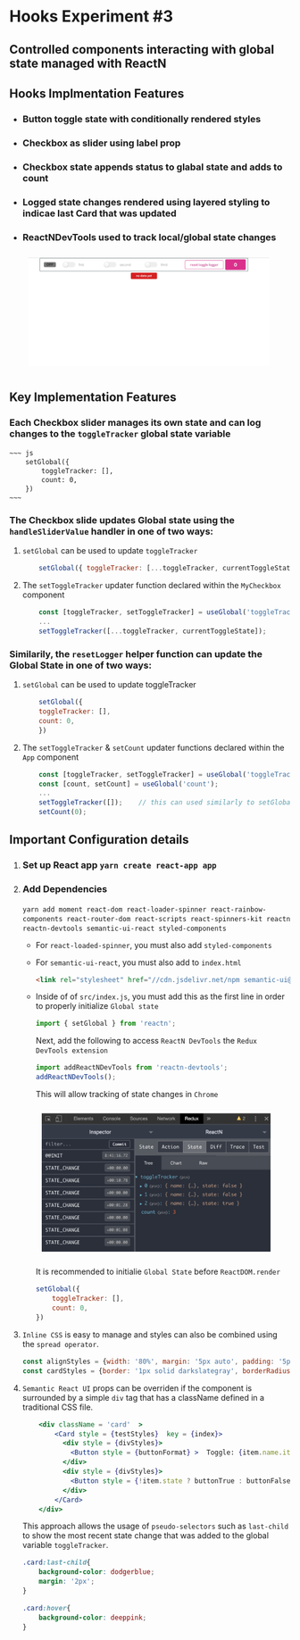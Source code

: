 # Hooks Experiment #3
## Controlled components interacting with global state managed with ReactN

## Hooks Implmentation Features
- ### Button toggle state with conditionally rendered styles
- ### Checkbox as slider using label prop 
- ### Checkbox state appends status to glabal state and adds to count
- ### Logged state changes rendered using layered styling to indicae last Card that was updated
- ### ReactNDevTools used to track local/global state changes

    <div> 
        <img style = 'margin: 10px' src = './app/src/content/hooks_exp_3.gif' alt = 'hooks demo GIF' width = 90% />
    </div>

## Key Implementation Features
### Each Checkbox slider manages its own state and can log changes to the `toggleTracker` global state variable  
    ~~~ js            
        setGlobal({
            toggleTracker: [],
            count: 0,
        })
    ~~~            


### The Checkbox slide updates Global state using the `handleSliderValue` handler in one of two ways:
1) `setGlobal` can be used to update `toggleTracker`
    ~~~js
        setGlobal({ toggleTracker: [...toggleTracker, currentToggleState]});
    ~~~
2) The `setToggleTracker` updater function declared within the `MyCheckbox` component
    ~~~ js
        const [toggleTracker, setToggleTracker] = useGlobal('toggleTracker');
        ...
        setToggleTracker([...toggleTracker, currentToggleState]);
    ~~~

### Similarily, the `resetLogger` helper function can update the Global State in one of two ways:
1) `setGlobal` can be used to update toggleTracker
    ~~~js
        setGlobal({
        toggleTracker: [],
        count: 0,
        })
    ~~~
2) The `setToggleTracker`  & `setCount` updater functions declared within the `App` component
    ~~~ js
        const [toggleTracker, setToggleTracker] = useGlobal('toggleTracker');
        const [count, setCount] = useGlobal('count');
        ...
        setToggleTracker([]);    // this can used similarly to setGlobal
        setCount(0);
    ~~~

## Important Configuration details
1) ### Set up React app `yarn create react-app app`

2) ### Add Dependencies  
    `yarn add moment react-dom react-loader-spinner react-rainbow-components react-router-dom react-scripts react-spinners-kit reactn reactn-devtools semantic-ui-react styled-components`  

    - For `react-loaded-spinner`, you must also add `styled-components`
    - For `semantic-ui-react`, you must also 
        add to `index.html`  
        ~~~ html 
        <link rel="stylesheet" href="//cdn.jsdelivr.net/npm semantic-ui@2.4.2/dist/semantic.min.css" />
        ~~~
    - Inside of of `src/index.js`, you must add this as the first line in order to properly initialize `Global state`
        ~~~ js
        import { setGlobal } from 'reactn';
        ~~~
        Next, add the following to access `ReactN DevTools` the `Redux DevTools extension` 
        ~~~ js
        import addReactNDevTools from 'reactn-devtools';
        addReactNDevTools();
        ~~~
        This will allow tracking of state changes in `Chrome`
        <div> 
            <img style = 'margin: 10px' src = './app/src/content/ReduxReactNDevTools.png' alt = 'hooks demo GIF' width = 90% />
        </div>
        
        It is recommended to initialie `Global State` before `ReactDOM.render`
        ~~~ js
        setGlobal({
            toggleTracker: [],
            count: 0,
        })
        ~~~
3) `Inline CSS` is easy to manage and styles can also be combined using the `spread operator`. 
    ~~~ js
    const alignStyles = {width: '80%', margin: '5px auto', padding: '5px', display: 'flex', alignItems: 'center'}                    
    const cardStyles = {border: '1px solid darkslategray', borderRadius: '4px', color: 'dodgerblue', ...alignStyles}
    ~~~


4) `Semantic React UI` props can be overriden if the component is surrounded by a simple `div` tag that has a className defined in a traditional CSS file.
    ~~~ jsx
        <div className = 'card'  >
            <Card style = {testStyles}  key = {index}>
              <div style = {divStyles}>
                <Button style = {buttonFormat} >  Toggle: {item.name.itemProp} </Button>  
              </div>
              <div style = {divStyles}>
                <Button style = {!item.state ? buttonTrue : buttonFalse} >  State: {!item.state ? 'True' : 'False'} </Button>    
              </div>            
            </Card>
        </div>
    ~~~
    This approach allows the usage of `pseudo-selectors` such as `last-child` to show the most recent state change that was added to the global variable `toggleTracker`.
    ~~~ css
    .card:last-child{
        background-color: dodgerblue;
        margin: '2px'; 
    }
    ~~~
    ~~~ css
    .card:hover{
        background-color: deeppink;
    }
    ~~~



